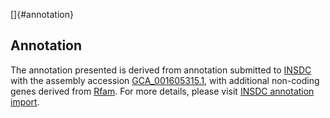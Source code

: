 []{#annotation}

Annotation
----------

The annotation presented is derived from annotation submitted to
[INSDC](http://www.insdc.org) with the assembly accession
[GCA\_001605315.1](http://www.ebi.ac.uk/ena/data/view/GCA_001605315.1),
with additional non-coding genes derived from
[Rfam](http://rfam.xfam.org/). For more details, please visit [INSDC
annotation
import](http://ensemblgenomes.org/info/data/insdc_annotation).
